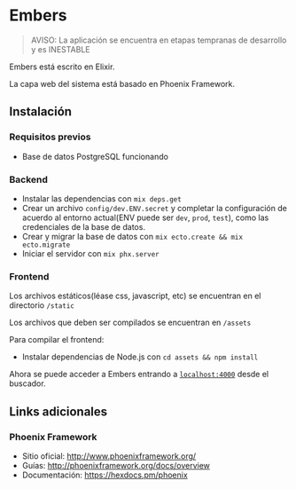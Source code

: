 # Embers

> AVISO: La aplicación se encuentra en etapas tempranas de desarrollo y es INESTABLE

Embers está escrito en Elixir.

La capa web del sistema está basado en Phoenix Framework.

## Instalación

### Requisitos previos

- Base de datos PostgreSQL funcionando

### Backend

- Instalar las dependencias con `mix deps.get`
- Crear un archivo `config/dev.ENV.secret` y completar la configuración de acuerdo al entorno actual(ENV puede ser `dev`, `prod`, `test`), como las credenciales de la base de datos.
- Crear y migrar la base de datos con `mix ecto.create && mix ecto.migrate`
- Iniciar el servidor con `mix phx.server`

### Frontend

Los archivos estáticos(léase css, javascript, etc) se encuentran en el directorio `/static`

Los archivos que deben ser compilados se encuentran en `/assets`

Para compilar el frontend:

- Instalar dependencias de Node.js con `cd assets && npm install`

Ahora se puede acceder a Embers entrando a [`localhost:4000`](http://localhost:4000) desde el buscador.

## Links adicionales

### Phoenix Framework

- Sitio oficial: <http://www.phoenixframework.org/>
- Guías: <http://phoenixframework.org/docs/overview>
- Documentación: <https://hexdocs.pm/phoenix>
